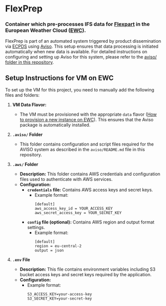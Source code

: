 # FlexPrep
### Container which pre-processes IFS data for [Flexpart](https://www.flexpart.eu/) in the European Weather Cloud ([EWC](https://europeanweather.cloud/)).

FlexPrep is part of an automated system triggered by product dissemination via [ECPDS](https://confluence.ecmwf.int/pages/viewpage.action?pageId=228871373) using [Aviso](https://confluence.ecmwf.int/display/EWCLOUDKB/Aviso+Notification+System+on+EWC). This setup ensures that data processing is initiated automatically when new data is available. For detailed instructions on configuring and setting up Aviso for this system, please refer to the [aviso/ folder in this repository](https://github.com/MeteoSwiss-APN/flexprep/blob/main/aviso/README.md).


## Setup Instructions for VM on EWC

To set up the VM for this project, you need to manually add the following files and folders:

1. **VM Data Flavor:**
    - The VM must be provisioned with the appropriate `data` flavor ([How to provision a new instance on EWC](https://confluence.ecmwf.int/display/EWCLOUDKB/Provision+a+new+instance+-+web)). This ensures that the Aviso package is automatically installed.


2. **`.aviso/` Folder**
   - This folder contains configuration and script files required for the AVISO system as described in the `aviso/README.md` file in this repository.


3. **`.aws/` Folder**
   - **Description:** This folder contains AWS credentials and configuration files used to authenticate with AWS services.
   - **Configuration:**
     - **`credentials` file:** Contains AWS access keys and secret keys.
       - Example format:
         ```
         [default]
         aws_access_key_id = YOUR_ACCESS_KEY
         aws_secret_access_key = YOUR_SECRET_KEY
         ```
     - **`config` file (optional):** Contains AWS region and output format settings.
       - Example format:
         ```
         [default]
         region = eu-central-2
         output = json
         ```

4. **`.env` File**
   - **Description:** This file contains environment variables including S3 bucket access keys and secret keys required by the application.
   - **Configuration:**
     - Example format:
       ```
       S3_ACCESS_KEY=your-access-key
       S3_SECRET_KEY=your-secret-key
       ```
